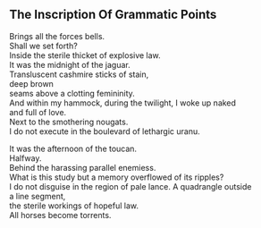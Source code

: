 The Inscription Of Grammatic Points
-----------------------------------
Brings all the forces bells.  
Shall we set forth?  
Inside the sterile thicket of explosive law.  
It was the midnight of the jaguar.  
Transluscent cashmire sticks of stain,  
deep brown  
seams above a clotting femininity.  
And within my hammock, during the twilight, I woke up naked  
and full of love.  
Next to the smothering nougats.  
I do not execute in the boulevard of lethargic uranu.  
  
It was the afternoon of the toucan.  
Halfway.  
Behind the harassing parallel enemiess.  
What is this study but a memory overflowed of its ripples?  
I do not disguise in the region of pale lance. A quadrangle outside  
a line segment,  
the sterile workings of hopeful law.  
All horses become torrents.  
